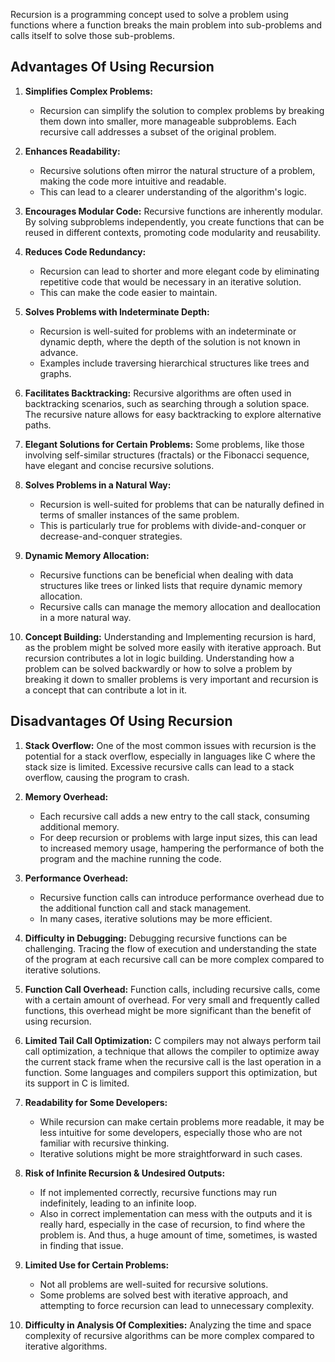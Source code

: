 Recursion is a programming concept used to solve a problem using functions where a function breaks the main problem into sub-problems and calls itself to solve those sub-problems. 

## Advantages Of Using Recursion

1. **Simplifies Complex Problems:**
   - Recursion can simplify the solution to complex problems by breaking them down into smaller, more manageable subproblems. Each recursive call addresses a subset of the original problem.

2. **Enhances Readability:**
   - Recursive solutions often mirror the natural structure of a problem, making the code more intuitive and readable. 
   - This can lead to a clearer understanding of the algorithm's logic.

3. **Encourages Modular Code:**
Recursive functions are inherently modular. By solving subproblems independently, you create functions that can be reused in different contexts, promoting code modularity and reusability.

4. **Reduces Code Redundancy:**
   - Recursion can lead to shorter and more elegant code by eliminating repetitive code that would be necessary in an iterative solution. 
   - This can make the code easier to maintain.

5. **Solves Problems with Indeterminate Depth:**
   - Recursion is well-suited for problems with an indeterminate or dynamic depth, where the depth of the solution is not known in advance. 
   - Examples include traversing hierarchical structures like trees and graphs.

6. **Facilitates Backtracking:**
Recursive algorithms are often used in backtracking scenarios, such as searching through a solution space. The recursive nature allows for easy backtracking to explore alternative paths.

7. **Elegant Solutions for Certain Problems:**
Some problems, like those involving self-similar structures (fractals) or the Fibonacci sequence, have elegant and concise recursive solutions.

8. **Solves Problems in a Natural Way:**
   - Recursion is well-suited for problems that can be naturally defined in terms of smaller instances of the same problem. 
   - This is particularly true for problems with divide-and-conquer or decrease-and-conquer strategies.

9. **Dynamic Memory Allocation:**
   - Recursive functions can be beneficial when dealing with data structures like trees or linked lists that require dynamic memory allocation. 
   * Recursive calls can manage the memory allocation and deallocation in a more natural way.

10. **Concept Building:**
Understanding and Implementing recursion is hard, as the problem might be solved more easily with iterative approach. But recursion contributes a lot in logic building. Understanding how a problem can be solved backwardly or how to solve a problem by breaking it down to smaller problems is very important and recursion is a concept that can contribute a lot in it.


## Disadvantages Of Using Recursion

1. **Stack Overflow:**
One of the most common issues with recursion is the potential for a stack overflow, especially in languages like C where the stack size is limited. Excessive recursive calls can lead to a stack overflow, causing the program to crash.

2. **Memory Overhead:**
   - Each recursive call adds a new entry to the call stack, consuming additional memory. 
   - For deep recursion or problems with large input sizes, this can lead to increased memory usage, hampering the performance of both the program and the machine running the code.

3. **Performance Overhead:**
   - Recursive function calls can introduce performance overhead due to the additional function call and stack management. 
   - In many cases, iterative solutions may be more efficient.

4. **Difficulty in Debugging:**
Debugging recursive functions can be challenging. Tracing the flow of execution and understanding the state of the program at each recursive call can be more complex compared to iterative solutions.

5. **Function Call Overhead:**
Function calls, including recursive calls, come with a certain amount of overhead. For very small and frequently called functions, this overhead might be more significant than the benefit of using recursion.

6. **Limited Tail Call Optimization:**
C compilers may not always perform tail call optimization, a technique that allows the compiler to optimize away the current stack frame when the recursive call is the last operation in a function. Some languages and compilers support this optimization, but its support in C is limited.

7. **Readability for Some Developers:**
   - While recursion can make certain problems more readable, it may be less intuitive for some developers, especially those who are not familiar with recursive thinking. 
   - Iterative solutions might be more straightforward in such cases.

8. **Risk of Infinite Recursion & Undesired Outputs:**
   - If not implemented correctly, recursive functions may run indefinitely, leading to an infinite loop. 
   - Also in correct implementation can mess with the outputs and it is really hard, especially in the case of recursion, to find where the problem is. And thus, a huge amount of time, sometimes, is wasted in finding that issue.

9. **Limited Use for Certain Problems:**
   - Not all problems are well-suited for recursive solutions. 
   - Some problems are solved best with iterative approach, and attempting to force recursion can lead to unnecessary complexity.

10. **Difficulty in Analysis Of Complexities:**
Analyzing the time and space complexity of recursive algorithms can be more complex compared to iterative algorithms.
